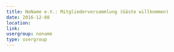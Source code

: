 ```yaml
---
title: NoName e.V.: Mitgliederversammlung (Gäste willkommen)
date: 2016-12-08
location: 
link: 
usergroup: noname
type: usergroup
---
```

